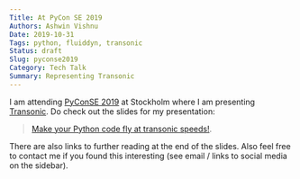 ```yaml
---
Title: At PyCon SE 2019
Authors: Ashwin Vishnu
Date: 2019-10-31
Tags: python, fluiddyn, transonic
Status: draft
Slug: pyconse2019
Category: Tech Talk
Summary: Representing Transonic
---
```



I am attending [PyConSE 2019](http://pycon.se) at Stockholm where I am presenting [Transonic](https://transonic.rtfd.io).
Do check out the slides for my presentation:

> [Make your Python code fly at transonic speeds!](https://cicero.xyz/v3/remark/0.14.0/github.com/ashwinvis/talks/master/pyconse2019/talk.md/#1).

There are also links to further reading at the end of the slides.
Also feel free to contact me if you found this interesting (see email / links to social media on the sidebar).
